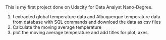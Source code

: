 This is my first project done on Udacity for Data Analyst Nano-Degree. 
1. I extracted global temperature data and Albuquerque temperature data from database with SQL commands and download the data as csv files
2. Calculate the moving average temperature
3. plot the moving average temperature and add titles for plot, axes.


